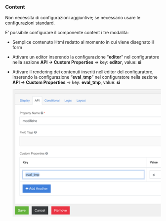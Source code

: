 ### Content
Non necessita di configurazioni aggiuntive; se necessario usare le [configurazioni standard](../../base.md#Neicomponentisonogestiteleseguentiproprietà).

E’ possibile configurare il componente content i tre modalità:  
- Semplice contenuto Html redatto al momento in cui viene disegnato il form  
- Attivare un editor inserendo la configurazione “**editor**” nel configuratore nella sezione **API → Custom Properties** => key: **editor**, value: **si**  
- Attivare il rendering dei contenuti inseriti nell’editor del configuratore, inserendo la configurazione “**eval_tmp**” nel configuratore nella sezione **API → Custom Properties** => key: **eval_tmp**, value: **si**  

  ![content](../../../img/componenti/layout/content_img1.png "content")
